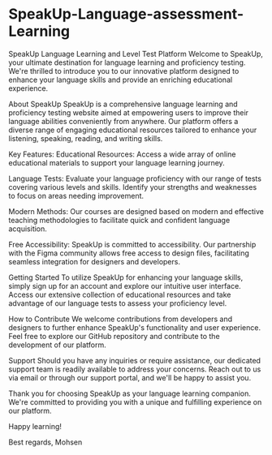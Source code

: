 # SpeakUp-Language-assessment-Learning

SpeakUp Language Learning and Level Test Platform
Welcome to SpeakUp, your ultimate destination for language learning and proficiency testing. We're thrilled to introduce you to our innovative platform designed to enhance your language skills and provide an enriching educational experience.

About SpeakUp
SpeakUp is a comprehensive language learning and proficiency testing website aimed at empowering users to improve their language abilities conveniently from anywhere. Our platform offers a diverse range of engaging educational resources tailored to enhance your listening, speaking, reading, and writing skills.

Key Features:
Educational Resources: Access a wide array of online educational materials to support your language learning journey.

Language Tests: Evaluate your language proficiency with our range of tests covering various levels and skills. Identify your strengths and weaknesses to focus on areas needing improvement.

Modern Methods: Our courses are designed based on modern and effective teaching methodologies to facilitate quick and confident language acquisition.

Free Accessibility: SpeakUp is committed to accessibility. Our partnership with the Figma community allows free access to design files, facilitating seamless integration for designers and developers.

Getting Started
To utilize SpeakUp for enhancing your language skills, simply sign up for an account and explore our intuitive user interface. Access our extensive collection of educational resources and take advantage of our language tests to assess your proficiency level.

How to Contribute
We welcome contributions from developers and designers to further enhance SpeakUp's functionality and user experience. Feel free to explore our GitHub repository and contribute to the development of our platform.

Support
Should you have any inquiries or require assistance, our dedicated support team is readily available to address your concerns. Reach out to us via email or through our support portal, and we'll be happy to assist you.

Thank you for choosing SpeakUp as your language learning companion. We're committed to providing you with a unique and fulfilling experience on our platform.

Happy learning!

Best regards,
Mohsen
